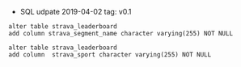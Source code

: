 * SQL udpate 2019-04-02 tag: v0.1
```
alter table strava_leaderboard
add column strava_segment_name character varying(255) NOT NULL

alter table strava_leaderboard
add column  strava_sport character varying(255) NOT NULL
```
